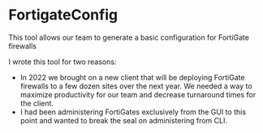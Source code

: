 # FortigateConfig
This tool allows our team to generate a basic configuration for FortiGate firewalls

I wrote this tool for two reasons:
  - In 2022 we brought on a new client that will be deploying FortiGate firewalls to a few dozen sites over the next year. We needed a way to maximize productivity for       our team and decrease turnaround times for the client.
  - I had been administering FortiGates exclusively from the GUI to this point and wanted to break the seal on administering from CLI.
